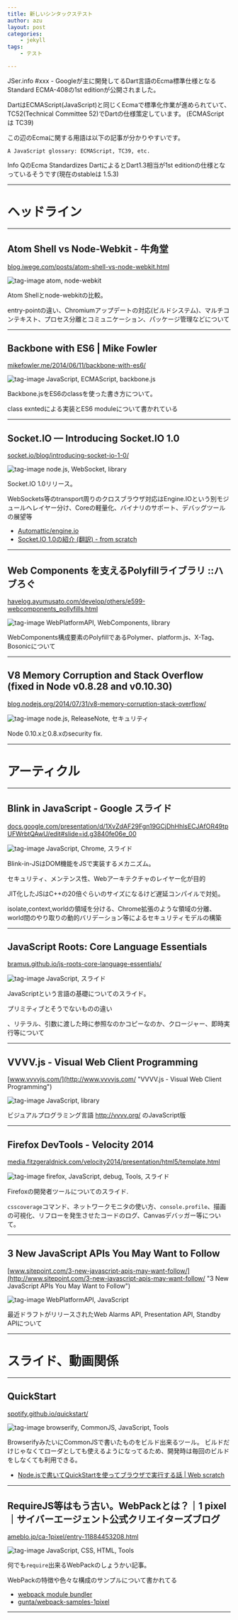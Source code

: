 ```yaml
---
title: 新しいシンタックステスト
author: azu
layout: post
categories:
    - jekyll
tags:
    - テスト

---
```


JSer.info #xxx - Googleが主に開発してるDart言語のEcma標準仕様となるStandard ECMA-408の1st editionが公開されました。

DartはECMAScript(JavaScript)と同じくEcmaで標準化作業が進められていて、 TC52(Technical Committee 52)でDartの仕様策定しています。 (ECMAScript は TC39)

この辺のEcmaに関する用語は以下の記事が分かりやすいです。

    A JavaScript glossary: ECMAScript, TC39, etc.

Info QのEcma Standardizes DartによるとDart1.3相当が1st editionの仕様となっているそうです(現在のstableは 1.5.3)

----

<h1 class="site-genre">ヘッドライン</h1>

----

## Atom Shell vs Node-Webkit - 牛角堂
[blog.iwege.com/posts/atom-shell-vs-node-webkit.html](http://blog.iwege.com/posts/atom-shell-vs-node-webkit.html "Atom Shell vs Node-Webkit - 牛角堂")

![][tags] atom, node-webkit

Atom Shellとnode-webkitの比較。

entry-pointの違い、Chromiumアップデートの対応(ビルドシステム)、マルチコンテキスト、プロセス分離とコミュニケーション、パッケージ管理などについて

----

## Backbone with ES6 | Mike Fowler
[mikefowler.me/2014/06/11/backbone-with-es6/](http://mikefowler.me/2014/06/11/backbone-with-es6/ "Backbone with ES6 \| Mike Fowler")

![][tags] JavaScript, ECMAScript, backbone.js

Backbone.jsをES6のclassを使った書き方について。

class exntedによる実装とES6 moduleについて書かれている

----

## Socket.IO — Introducing Socket.IO 1.0
[socket.io/blog/introducing-socket-io-1-0/](http://socket.io/blog/introducing-socket-io-1-0/ "Socket.IO — Introducing Socket.IO 1.0")

![][tags] node.js, WebSocket, library

Socket.IO 1.0リリース。

WebSockets等のtransport周りのクロスブラウザ対応はEngine.IOという別モジュールへレイヤー分け、Coreの軽量化、バイナリのサポート、デバッグツールの展望等

- [Automattic/engine.io](https://github.com/automattic/engine.io "Automattic/engine.io")
- [Socket.IO 1.0の紹介 (翻訳) - from scratch](http://yosuke-furukawa.hatenablog.com/entry/2014/05/30/093103 "Socket.IO 1.0の紹介 (翻訳) - from scratch")

----

## Web Components を支えるPolyfillライブラリ ::ハブろぐ
[havelog.ayumusato.com/develop/others/e599-webcomponents_pollyfills.html](http://havelog.ayumusato.com/develop/others/e599-webcomponents_pollyfills.html "Web Components を支えるPolyfillライブラリ ::ハブろぐ")

![][tags] WebPlatformAPI, WebComponents, library

WebComponents構成要素のPolyfillであるPolymer、platform.js、X-Tag、Bosonicについて

----

## V8 Memory Corruption and Stack Overflow (fixed in Node v0.8.28 and v0.10.30)
[blog.nodejs.org/2014/07/31/v8-memory-corruption-stack-overflow/](http://blog.nodejs.org/2014/07/31/v8-memory-corruption-stack-overflow/ "V8 Memory Corruption and Stack Overflow (fixed in Node v0.8.28 and v0.10.30)")

![][tags] node.js, ReleaseNote, セキュリティ

Node 0.10.xと0.8.xのsecurity fix.

----
<h1 class="site-genre">アーティクル</h1>

----

## Blink in JavaScript - Google スライド
[docs.google.com/presentation/d/1XvZdAF29Fgn19GCjDhHhlsECJAfOR49tpUFWrbtQAwU/edit#slide=id.g3840fe06e_00](https://docs.google.com/presentation/d/1XvZdAF29Fgn19GCjDhHhlsECJAfOR49tpUFWrbtQAwU/edit#slide=id.g3840fe06e_00 "Blink in JavaScript - Google スライド")

![][tags] JavaScript, Chrome, スライド

Blink-in-JSはDOM機能をJSで実装するメカニズム。

セキュリティ、メンテンス性、Webアーキテクチャのレイヤー化が目的

JIT化したJSはC++の20倍ぐらいのサイズになるけど遅延コンパイルで対処。

isolate,context,worldの領域を分ける、Chrome拡張のような領域の分離、world間のやり取りの動的バリデーション等によるセキュリティモデルの構築

----

## JavaScript Roots: Core Language Essentials
[bramus.github.io/js-roots-core-language-essentials/](http://bramus.github.io/js-roots-core-language-essentials/ "JavaScript Roots: Core Language Essentials")

![][tags] JavaScript, スライド

JavaScriptという言語の基礎についてのスライド。

プリミティブとそうでないものの違い

、リテラル、引数に渡した時に参照なのかコピーなのか、クロージャー、即時実行等について

----

## VVVV.js - Visual Web Client Programming
[www.vvvvjs.com/](http://www.vvvvjs.com/ "VVVV.js - Visual Web Client Programming")

![][tags] JavaScript, library

ビジュアルプログラミング言語 <a href='http://vvvv.org/'>http://vvvv.org/</a> のJavaScript版

----

## Firefox DevTools - Velocity 2014
[media.fitzgeraldnick.com/velocity2014/presentation/html5/template.html](http://media.fitzgeraldnick.com/velocity2014/presentation/html5/template.html "Firefox DevTools - Velocity 2014")

![][tags] firefox, JavaScript, debug, Tools, スライド

Firefoxの開発者ツールについてのスライド.

`csscoverage`コマンド、ネットワークモニタの使い方、`console.profile`、描画の可視化、リフローを発生させたコードのログ、Canvasデバッガー等について。

----

## 3 New JavaScript APIs You May Want to Follow
[www.sitepoint.com/3-new-javascript-apis-may-want-follow/](http://www.sitepoint.com/3-new-javascript-apis-may-want-follow/ "3 New JavaScript APIs You May Want to Follow")

![][tags] WebPlatformAPI, JavaScript

最近ドラフトがリリースされたWeb Alarms API, Presentation API, Standby APIについて

----
<h1 class="site-genre">スライド、動画関係</h1>

----

## QuickStart
[spotify.github.io/quickstart/](http://spotify.github.io/quickstart/ "QuickStart")

![][tags] browserify, CommonJS, JavaScript, Tools

BrowserifyみたいにCommonJSで書いたものをビルド出来るツール。 ビルドだけじゃなくてローダとしても使えるようになってるため、開発時は毎回のビルドをしなくても利用できる。

- [Node.jsで書いてQuickStartを使ってブラウザで実行する話 | Web scratch](http://efcl.info/2014/0629/res3956/ "Node.jsで書いてQuickStartを使ってブラウザで実行する話 \| Web scratch")

----

## RequireJS等はもう古い。WebPackとは？｜1 pixel｜サイバーエージェント公式クリエイターズブログ
[ameblo.jp/ca-1pixel/entry-11884453208.html](http://ameblo.jp/ca-1pixel/entry-11884453208.html "RequireJS等はもう古い。WebPackとは？｜1 pixel｜サイバーエージェント公式クリエイターズブログ")

![][tags] JavaScript, CSS, HTML, Tools

何でも`require`出来るWebPackのしょうかい記事。

WebPackの特徴や色々な構成のサンプルについて書かれてる

- [webpack module bundler](http://webpack.github.io/ "webpack module bundler")
- [gunta/webpack-samples-1pixel](https://github.com/gunta/webpack-samples-1pixel "gunta/webpack-samples-1pixel")

----

[tags]: /public/img/icon-tags.png "tag-image"
